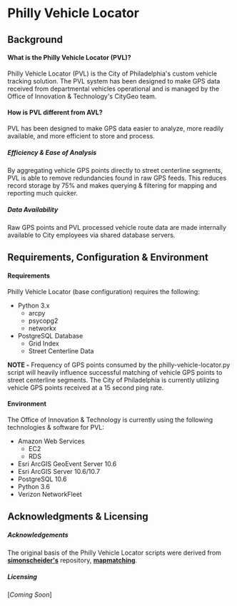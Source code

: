 <h1>Philly Vehicle Locator</h1>
<h2>Background</h2>
<h4>What is the Philly Vehicle Locator (PVL)?</h4>
Philly Vehicle Locator (PVL) is the City of Philadelphia's custom vehicle tracking solution. The PVL system 
has been designed to make GPS data received from departmental vehicles operational 
and is managed by the Office of Innovation & Technology's CityGeo team.
<h4>How is PVL different from AVL?</h4>
PVL has been designed to make GPS data easier to analyze, more readily available, and more efficient to store and 
process.
<h5>Efficiency & Ease of Analysis</h5>
By aggregating vehicle GPS points directly to street centerline segments, PVL is able to remove redundancies found in 
raw GPS feeds.  This reduces record storage by 75% and makes querying & filtering for mapping and reporting much 
quicker.
<h5>Data Availability</h5>
Raw GPS points and PVL processed vehicle route data are made internally available to City employees via shared database servers.  
<h2>Requirements, Configuration & Environment</h2>
<h4>Requirements</h4>
Philly Vehicle Locator (base configuration) requires the following:
<ul>
<li>Python 3.x
<ul>
<li>arcpy</li>
<li>psycopg2</li>
<li>networkx</li>
</ul>
</li>
<li>PostgreSQL Database
<ul>
<li>Grid Index</li>
<li>Street Centerline Data</li>
</ul>
</li>
</ul>
<b>NOTE -</b> Frequency of GPS points consumed by the philly-vehicle-locator.py script will heavily influence successful 
matching of vehicle GPS points to street centerline segments.  The City of Philadelphia is currently utilizing vehicle 
GPS points received at a 15 second ping rate.
<h4>Environment</h4>
The Office of Innovation & Technology is currently using the following technologies & software for PVL:
<ul>
<li>Amazon Web Services
<ul><li>EC2</li>
<li>RDS</li>
</ul>
</li>
<li>Esri ArcGIS GeoEvent Server 10.6</li>
<li>Esri ArcGIS Server 10.6/10.7</li>
<li>PostgreSQL 10.6</li>
<li>Python 3.6</li>
<li>Verizon NetworkFleet</li>
</ul>
<h2>Acknowledgments & Licensing</h2>
<h5>Acknowledgements</h5>
The original basis of the Philly Vehicle Locator scripts were derived from <b>
<a href="https://github.com/simonscheider">simonscheider's</a></b> repository, <b>
<a href="https://github.com/simonscheider/mapmatching">mapmatching</a></b>.
<h5>Licensing</h5>
[<i>Coming Soon</i>]
  
